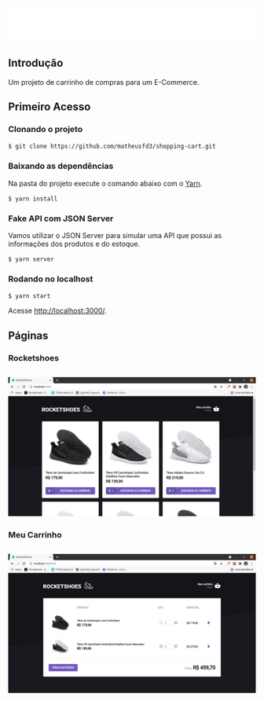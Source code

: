 <h1 align="center" background="#000">
  <img alt="logo" title="logo" src="src/assets/images/logo.svg"  />
</h1>

## Introdução
Um projeto de carrinho de compras para um E-Commerce.
## Primeiro Acesso
### Clonando o projeto
```
$ git clone https://github.com/matheusfd3/shopping-cart.git
```
### Baixando as dependências
Na pasta do projeto execute o comando abaixo com o [Yarn](https://yarnpkg.com/lang/pt-br/).
```
$ yarn install
```
### Fake API com JSON Server
Vamos utilizar o JSON Server para simular uma API que possui as informações dos produtos e do estoque.
```
$ yarn server
```
### Rodando no localhost
```
$ yarn start
```
Acesse [http://localhost:3000/](http://localhost:3000/).
## Páginas
### **Rocketshoes**
<h2 align="center">
  <img alt="Rocketshoes" title="Rocketshoes" src=".github/rocketshoes.png"  />
</h2>

### **Meu Carrinho**
<h2 align="center">
  <img alt="Carrinho" title="Carrinho" src=".github/carrinho.png" />
</h2>

